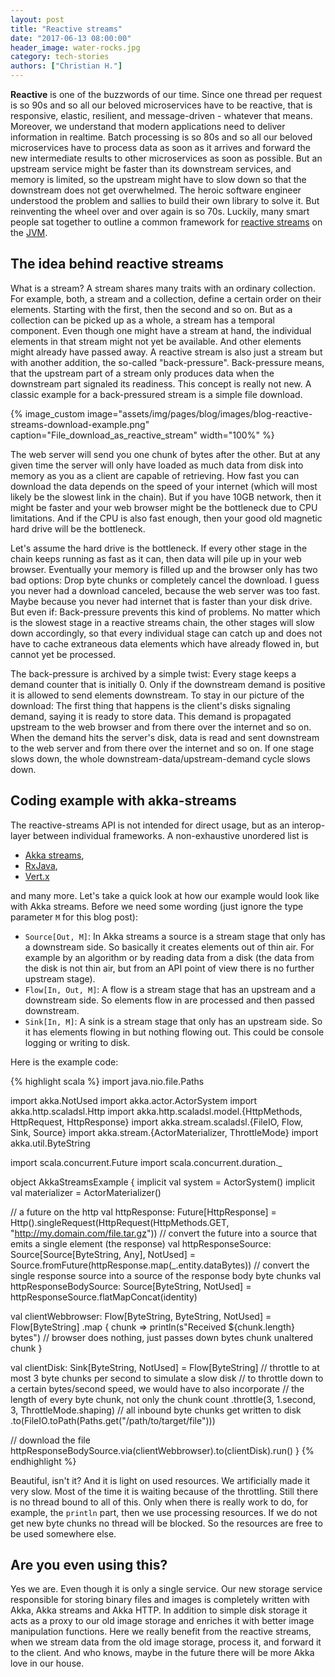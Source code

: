 ```yaml
---
layout: post
title: "Reactive streams"
date: "2017-06-13 08:00:00"
header_image: water-rocks.jpg
category: tech-stories
authors: ["Christian H."]
---
```


**Reactive** is one of the buzzwords of our time.
Since one thread per request is so 90s and so all our beloved microservices have to be reactive, that is responsive, elastic, resilient, and message-driven - whatever that means.
Moreover, we understand that modern applications need to deliver information in realtime.
Batch processing is so 80s and so all our beloved microservices have to process data as soon as it arrives and forward the new intermediate results to other microservices as soon as possible.
But an upstream service might be faster than its downstream services, and memory is limited, so the upstream might have to slow down so that the downstream does not get overwhelmed.
The heroic software engineer understood the problem and sallies to build their own library to solve it.
But reinventing the wheel over and over again is so 70s.
Luckily, many smart people sat together to outline a common framework for [reactive streams][reactive-streams] on the [JVM][java].

## The idea behind reactive streams

What is a stream?
A stream shares many traits with an ordinary collection.
For example, both, a stream and a collection, define a certain order on their elements.
Starting with the first, then the second and so on.
But as a collection can be picked up as a whole, a stream has a temporal component.
Even though one might have a stream at hand, the individual elements in that stream might not yet be available.
And other elements might already have passed away.
A reactive stream is also just a stream but with another addition, the so-called "back-pressure".
Back-pressure means, that the upstream part of a stream only produces data when the downstream part signaled its readiness.
This concept is really not new.
A classic example for a back-pressured stream is a simple file download.

{% image_custom image="assets/img/pages/blog/images/blog-reactive-streams-download-example.png" caption="File_download_as_reactive_stream" width="100%" %}

The web server will send you one chunk of bytes after the other.
But at any given time the server will only have loaded as much data from disk into memory as you as a client are capable of retrieving.
How fast you can download the data depends on the speed of your internet (which will most likely be the slowest link in the chain).
But if you have 10GB network, then it might be faster and your web browser might be the bottleneck due to CPU limitations.
And if the CPU is also fast enough, then your good old magnetic hard drive will be the bottleneck.

Let's assume the hard drive is the bottleneck.
If every other stage in the chain keeps running as fast as it can, then data will pile up in your web browser.
Eventually your memory is filled up and the browser only has two bad options: Drop byte chunks or completely cancel the download.
I guess you never had a download canceled, because the web server was too fast.
Maybe because you never had internet that is faster than your disk drive.
But even if: Back-pressure prevents this kind of problems.
No matter which is the slowest stage in a reactive streams chain, the other stages will slow down accordingly, so that every individual stage can catch up and does not have to cache extraneous data elements which have already flowed in, but cannot yet be processed.

The back-pressure is archived by a simple twist: Every stage keeps a demand counter that is initially 0.
Only if the downstream demand is positive it is allowed to send elements downstream.
To stay in our picture of the download: The first thing that happens is the client's disks signaling demand, saying it is ready to store data.
This demand is propagated upstream to the web browser and from there over the internet and so on.
When the demand hits the server's disk, data is read and sent downstream to the web server and from there over the internet and so on.
If one stage slows down, the whole downstream-data/upstream-demand cycle slows down.

## Coding example with akka-streams

The reactive-streams API is not intended for direct usage, but as an interop-layer between individual frameworks.
A non-exhaustive unordered list is

* [Akka streams][akka-streams],
* [RxJava][rx-java],
* [Vert.x][vertx]

and many more.
Let's take a quick look at how our example would look like with Akka streams.
Before we need some wording (just ignore the type parameter `M` for this blog post):

* `Source[Out, M]`: In Akka streams a source is a stream stage that only has a downstream side.
  So basically it creates elements out of thin air.
  For example by an algorithm or by reading data from a disk (the data from the disk is not thin air, but from an API point of view there is no further upstream stage).
* `Flow[In, Out, M]`: A flow is a stream stage that has an upstream and a downstream side.
  So elements flow in are processed and then passed downstream.
* `Sink[In, M]`: A sink is a stream stage that only has an upstream side.
  So it has elements flowing in but nothing flowing out.
  This could be console logging or writing to disk.

Here is the example code:

{% highlight scala %}
import java.nio.file.Paths

import akka.NotUsed
import akka.actor.ActorSystem
import akka.http.scaladsl.Http
import akka.http.scaladsl.model.{HttpMethods, HttpRequest, HttpResponse}
import akka.stream.scaladsl.{FileIO, Flow, Sink, Source}
import akka.stream.{ActorMaterializer, ThrottleMode}
import akka.util.ByteString

import scala.concurrent.Future
import scala.concurrent.duration._

object AkkaStreamsExample {
  implicit val system = ActorSystem()
  implicit val materializer = ActorMaterializer()

  // a future on the http
  val httpResponse: Future[HttpResponse] = Http().singleRequest(HttpRequest(HttpMethods.GET, "http://my.domain.com/file.tar.gz"))
  // convert the future into a source that emits a single element (the response)
  val httpResponseSource: Source[Source[ByteString, Any], NotUsed] = Source.fromFuture(httpResponse.map(_.entity.dataBytes))
  // convert the single response source into a source of the response body byte chunks
  val httpResponseBodySource: Source[ByteString, NotUsed] = httpResponseSource.flatMapConcat(identity)

  val clientWebbrowser: Flow[ByteString, ByteString, NotUsed] =
    Flow[ByteString]
      .map { chunk =>
        println(s"Received ${chunk.length} bytes")
        // browser does nothing, just passes down bytes chunk unaltered
        chunk
      }

  val clientDisk: Sink[ByteString, NotUsed] =
    Flow[ByteString]
      // throttle to at most 3 byte chunks per second to simulate a slow disk
      // to throttle down to a certain bytes/second speed, we would have to also incorporate
      // the length of every byte chunk, not only the chunk count
      .throttle(3, 1.second, 3, ThrottleMode.shaping)
      // all inbound byte chunks get written to disk
      .to(FileIO.toPath(Paths.get("/path/to/target/file")))

  // download the file
  httpResponseBodySource.via(clientWebbrowser).to(clientDisk).run()
}
{% endhighlight %}

Beautiful, isn't it?
And it is light on used resources.
We artificially made it very slow.
Most of the time it is waiting because of the throttling.
Still there is no thread bound to all of this.
Only when there is really work to do, for example, the `println` part, then we use processing resources.
If we do not get new byte chunks no thread will be blocked.
So the resources are free to be used somewhere else.

## Are you even using this?

Yes we are.
Even though it is only a single service.
Our new storage service responsible for storing binary files and images is completely written with Akka, Akka streams and Akka HTTP.
In addition to simple disk storage it acts as a proxy to our old image storage and enriches it with better image manipulation functions.
Here we really benefit from the reactive streams, when we stream data from the old image storage, process it, and forward it to the client.
And who knows, maybe in the future there will be more Akka love in our house.

[reactive-streams]: http://www.reactive-streams.org/
[java]: https://www.java.com/
[akka-streams]: http://doc.akka.io/docs/akka/current/scala/stream/
[rx-java]: https://github.com/ReactiveX/RxJava
[vertx]: http://vertx.io/
